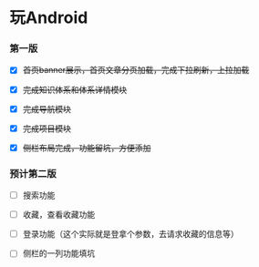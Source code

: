 # 玩Android
### 第一版

- [x] ~~首页banner展示，首页文章分页加载，完成下拉刷新，上拉加载~~
- [x] ~~完成知识体系和体系详情模块~~
- [x] ~~完成导航模块~~
- [x] ~~完成项目模块~~
- [x] ~~侧栏布局完成，功能留坑，方便添加~~



### 预计第二版

- [ ] 搜索功能

- [ ] 收藏，查看收藏功能

- [ ] 登录功能（这个实际就是登拿个参数，去请求收藏的信息等）

- [ ] 侧栏的一列功能填坑

  

